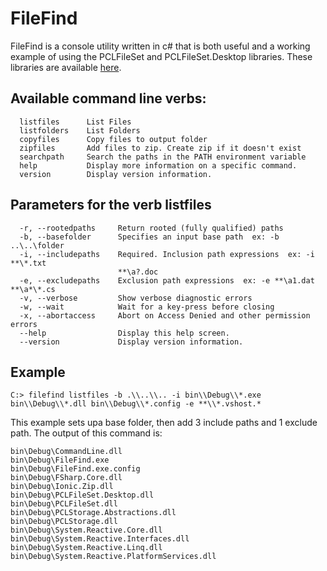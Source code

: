 # FileFind
FileFind is a console utility written in c# that is both useful and a working example of using the PCLFileSet and PCLFileSet.Desktop libraries. These libraries are available [here](http://github.com/Merlin9999/PCLFileSet).
## Available command line verbs:
```
  listfiles      List Files
  listfolders    List Folders
  copyfiles      Copy files to output folder
  zipfiles       Add files to zip. Create zip if it doesn't exist
  searchpath     Search the paths in the PATH environment variable
  help           Display more information on a specific command.
  version        Display version information.
```
## Parameters for the verb listfiles
```
  -r, --rootedpaths     Return rooted (fully qualified) paths
  -b, --basefolder      Specifies an input base path  ex: -b ..\..\folder
  -i, --includepaths    Required. Inclusion path expressions  ex: -i **\*.txt
                        **\a?.doc
  -e, --excludepaths    Exclusion path expressions  ex: -e **\a1.dat **\a*\*.cs
  -v, --verbose         Show verbose diagnostic errors
  -w, --wait            Wait for a key-press before closing
  -x, --abortaccess     Abort on Access Denied and other permission errors
  --help                Display this help screen.
  --version             Display version information.
```
## Example
`C:> filefind listfiles -b .\\..\\.. -i bin\\Debug\\*.exe bin\\Debug\\*.dll bin\\Debug\\*.config -e **\\*.vshost.*`

This example sets upa base folder, then add 3 include paths and 1 exclude path. The output of this command is:
```
bin\Debug\CommandLine.dll
bin\Debug\FileFind.exe
bin\Debug\FileFind.exe.config
bin\Debug\FSharp.Core.dll
bin\Debug\Ionic.Zip.dll
bin\Debug\PCLFileSet.Desktop.dll
bin\Debug\PCLFileSet.dll
bin\Debug\PCLStorage.Abstractions.dll
bin\Debug\PCLStorage.dll
bin\Debug\System.Reactive.Core.dll
bin\Debug\System.Reactive.Interfaces.dll
bin\Debug\System.Reactive.Linq.dll
bin\Debug\System.Reactive.PlatformServices.dll
```

